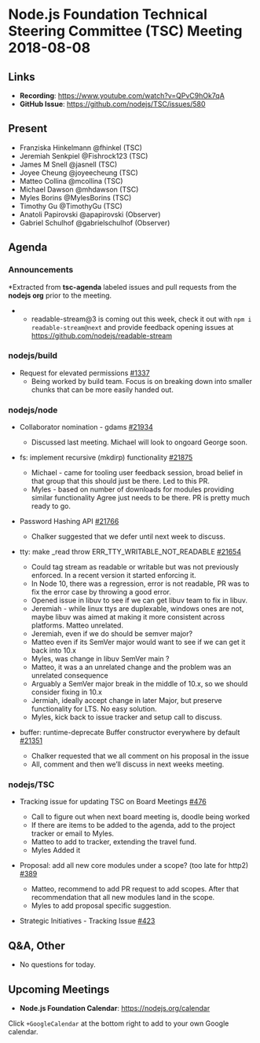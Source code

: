 # Node.js Foundation Technical Steering Committee (TSC) Meeting 2018-08-08

## Links

* **Recording**: https://www.youtube.com/watch?v=QPvC9hOk7qA
* **GitHub Issue**: https://github.com/nodejs/TSC/issues/580

## Present

* Franziska Hinkelmann @fhinkel (TSC)
* Jeremiah Senkpiel @Fishrock123 (TSC)
* James M Snell @jasnell (TSC)
* Joyee Cheung @joyeecheung (TSC)
* Matteo Collina @mcollina (TSC)
* Michael Dawson @mhdawson (TSC)
* Myles Borins @MylesBorins (TSC)
* Timothy Gu @TimothyGu (TSC)
* Anatoli Papirovski  @apapirovski (Observer)
* Gabriel Schulhof @gabrielschulhof (Observer)

## Agenda

### Announcements
 
*Extracted from **tsc-agenda** labeled issues and pull requests from the **nodejs org** prior to the meeting.
  * * readable-stream@3 is coming out this week, check it out with `npm i readable-stream@next` and provide feedback opening issues at https://github.com/nodejs/readable-stream

### nodejs/build

* Request for elevated permissions [#1337](https://github.com/nodejs/build/issues/1337)
  * Being worked by build team.  Focus is on breaking down into smaller chunks that can be 
    more easily handed out.

### nodejs/node

* Collaborator nomination - gdams [#21934](https://github.com/nodejs/node/issues/21934)
  * Discussed last meeting. Michael will look to ongoard George soon.

* fs: implement recursive (mkdirp) functionality [#21875](https://github.com/nodejs/node/pull/21875)
  * Michael - came for tooling user feedback session, broad belief in that group that this
    should just be there. Led to this PR.  
  * Myles - based on number of downloads for modules providing similar functionality
    Agree just needs to be there. PR is pretty much ready to go.

* Password Hashing API [#21766](https://github.com/nodejs/node/issues/21766)
  * Chalker suggested that we defer until next week to discuss.

* tty: make _read throw ERR_TTY_WRITABLE_NOT_READABLE [#21654](https://github.com/nodejs/node/pull/21654)
  * Could tag stream as readable or writable but was not previously enforced. In a 
     recent version it started enforcing it.
  * In Node 10, there was a regression, error is not readable, PR was to fix
    the error case by throwing a good error.
  * Opened issue in libuv to see if we can get libuv team to fix in libuv.
  * Jeremiah - while linux ttys are duplexable, windows ones are not, maybe
    libuv was aimed at making it more consistent across platforms.  Matteo
    unrelated.  
  * Jeremiah, even if we do should be semver major?  
  * Matteo even if its SemVer major would want to see if we can get it back
    into 10.x
  * Myles, was change in libuv SemVer main ? 
  * Matteo, it was a an unrelated change and the problem was an unrelated consequence
  * Arguably a SemVer major break in the middle of 10.x, so we should consider
    fixing in 10.x
  * Jermiah, ideally accept change in later Major, but preserve functionality for LTS. No easy
    solution.
  * Myles, kick back to issue tracker and setup call to discuss.

* buffer: runtime-deprecate Buffer constructor everywhere by default [#21351](https://github.com/nodejs/node/pull/21351)
  * Chalker requested that we all comment on his proposal in the issue
  * All, comment and then we’ll discuss in next weeks meeting.

### nodejs/TSC

* Tracking issue for updating TSC on Board Meetings [#476](https://github.com/nodejs/TSC/issues/476)
  * Call to figure out when next board meeting is, doodle being worked
  * If there are items to be added to the agenda, add to the project tracker or email
    to Myles.
  * Matteo to add to tracker, extending the travel fund.
  * Myles Added it

* Proposal: add all new core modules under a scope? (too late for http2) [#389](https://github.com/nodejs/TSC/issues/389)
  * Matteo, recommend to add PR request to add scopes.  After that recommendation
    that all new modules land in the scope.
  * Myles to add proposal specific suggestion.

* Strategic Initiatives - Tracking Issue [#423](https://github.com/nodejs/TSC/issues/423)

## Q&A, Other

* No questions for today.

## Upcoming Meetings

* **Node.js Foundation Calendar**: https://nodejs.org/calendar

Click `+GoogleCalendar` at the bottom right to add to your own Google calendar.


